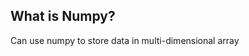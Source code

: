 ## What is Numpy?
Can use numpy to store data in multi-dimensional array
<!--|![sucess](./images/Capture.JPG)|-->